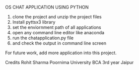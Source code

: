 OS CHAT APPLICATION USING PYTHON
1. clone the project and unzip the project files
2. Install pyttsx3 library
3. set the enviornment path of all applications
4. open any command line editor like anaconda
5. run the chatapplication.py file
6. and check the output in command line screen

For future work, add more application into this project.

Credits
Rohit Sharma
Poornima University 
BCA 3rd year
Jaipur
